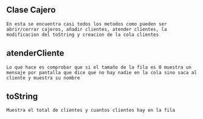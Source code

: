 ## Clase Cajero

    En esta se encuentra casi todos los metodos como pueden ser abrir/cerrar cajeros, añadir clientes, atender clientes, la modificacion del toString y creacion de la cola clientes

## atenderCliente

    Lo que hace es comprobar que si el tamaño de la fila es 0 muestra un mensaje por pantalla que dice que no hay nadie en la cola sino saca al cliente y muestra su nombre

## toString

    Muestra el total de clientes y cuantos clientes hay en la fila
